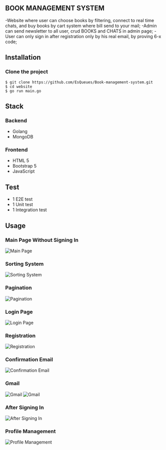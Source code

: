 
## BOOK MANAGEMENT SYSTEM
-Website where user can choose books by filtering, connect to real time chats, and buy books by cart system where bill send to your mail;
-Admin can send newsletter to all user, crud BOOKS and CHATS in admin page;
-User can only sign in after registration only by his real email, by proving 6-x code;


## Installation
### Clone the project
```
$ git clone https://github.com/EsQueues/Book-management-system.git
$ cd website
$ go run main.go
```

## Stack
### Backend
- Golang
- MongoDB

### Frontend
- HTML 5
- Bootstrap 5
- JavaScript

## Test
- 1 E2E test
- 1 Unit test
- 1 Integration test

## Usage

### Main Page Without Signing In
![Main Page](https://github.com/EsQueues/Book-management-system/assets/122588120/b493b779-48eb-444a-982e-50d104bcb7bc)

### Sorting System
![Sorting System](https://github.com/EsQueues/Book-management-system/assets/122588120/17636d82-f7cd-4c91-ac59-db4e3b873f63)

### Pagination
![Pagination](https://github.com/EsQueues/Book-management-system/assets/122588120/58d98f39-1d12-40a2-bca7-07a381b37e02)

### Login Page
![Login Page](https://github.com/EsQueues/Book-management-system/assets/122588120/64de8713-2d43-4399-9547-217a2ee449e3)

### Registration
![Registration](https://github.com/EsQueues/Book-management-system/assets/122588120/a7212763-a060-4a77-aac2-16aafaca76e8)

### Confirmation Email
![Confirmation Email](https://github.com/EsQueues/Book-management-system/assets/122588120/a85f24d5-2b0d-4a87-a817-f200f666fc33)

### Gmail
![Gmail](https://github.com/EsQueues/Book-management-system/assets/122588120/4eb2ae90-684a-43bf-9bdf-67ad5989bfc5)
![Gmail](https://github.com/EsQueues/Book-management-system/assets/122588120/2635579a-6b69-4fde-a83b-5d26aa1af9ec)

### After Signing In
![After Signing In](https://github.com/EsQueues/Book-management-system/assets/122588120/4557fccb-b61b-4250-931c-a49eaf3ee414)

### Profile Management
![Profile Management](https://github.com/EsQueues/Book-management-system/assets/122588120/2f8bf1b5-39fd-4daa-971b-9f325943f00c)





